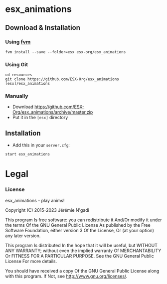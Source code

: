 # esx_animations

## Download & Installation

### Using [fvm](https://github.com/qlaffont/fvm-installer)
```
fvm install --save --folder=esx esx-org/esx_animations
```

### Using Git
```
cd resources
git clone https://github.com/ESX-Org/esx_animations [esx]/esx_animations
```

### Manually
- Download https://github.com/ESX-Org/esx_animations/archive/master.zip
- Put it in the `[esx]` directory

## Installation
- Add this in your `server.cfg`:

```
start esx_animations
```

# Legal
### License
esx_animations - play anims!

Copyright (C) 2015-2023 Jérémie N'gadi

This program Is free software: you can redistribute it And/Or modify it under the terms Of the GNU General Public License As published by the Free Software Foundation, either version 3 Of the License, Or (at your option) any later version.

This program Is distributed In the hope that it will be useful, but WITHOUT ANY WARRANTY; without even the implied warranty Of MERCHANTABILITY Or FITNESS FOR A PARTICULAR PURPOSE. See the GNU General Public License For more details.

You should have received a copy Of the GNU General Public License along with this program. If Not, see http://www.gnu.org/licenses/.